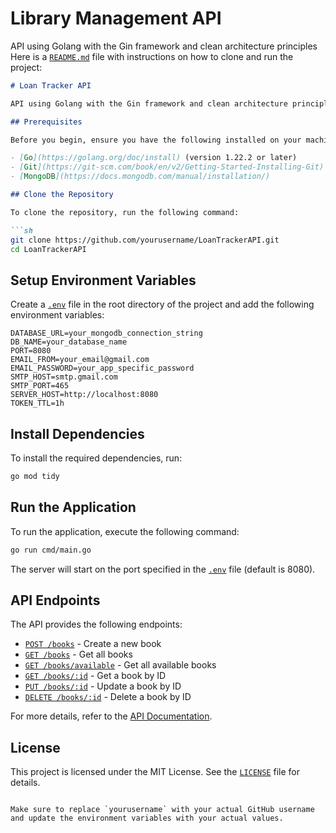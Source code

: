 # Library Management API

API using Golang with the Gin framework and clean architecture principles
Here is a [`README.md`](command:_github.copilot.openRelativePath?%5B%7B%22scheme%22%3A%22file%22%2C%22authority%22%3A%22%22%2C%22path%22%3A%22%2Fhome%2Fadane%2FRepository%2FLoan-Tracker-API%2FREADME.md%22%2C%22query%22%3A%22%22%2C%22fragment%22%3A%22%22%7D%5D "/home/adane/Repository/Loan-Tracker-API/README.md") file with instructions on how to clone and run the project:

```markdown
# Loan Tracker API

API using Golang with the Gin framework and clean architecture principles.

## Prerequisites

Before you begin, ensure you have the following installed on your machine:

- [Go](https://golang.org/doc/install) (version 1.22.2 or later)
- [Git](https://git-scm.com/book/en/v2/Getting-Started-Installing-Git)
- [MongoDB](https://docs.mongodb.com/manual/installation/)

## Clone the Repository

To clone the repository, run the following command:

```sh
git clone https://github.com/yourusername/LoanTrackerAPI.git
cd LoanTrackerAPI
```

## Setup Environment Variables

Create a [`.env`](command:_github.copilot.openRelativePath?%5B%7B%22scheme%22%3A%22file%22%2C%22authority%22%3A%22%22%2C%22path%22%3A%22%2Fhome%2Fadane%2FRepository%2FLoan-Tracker-API%2F.env%22%2C%22query%22%3A%22%22%2C%22fragment%22%3A%22%22%7D%5D "/home/adane/Repository/Loan-Tracker-API/.env") file in the root directory of the project and add the following environment variables:

```env
DATABASE_URL=your_mongodb_connection_string
DB_NAME=your_database_name
PORT=8080
EMAIL_FROM=your_email@gmail.com
EMAIL_PASSWORD=your_app_specific_password
SMTP_HOST=smtp.gmail.com
SMTP_PORT=465
SERVER_HOST=http://localhost:8080
TOKEN_TTL=1h
```

## Install Dependencies

To install the required dependencies, run:

```sh
go mod tidy
```

## Run the Application

To run the application, execute the following command:

```sh
go run cmd/main.go
```

The server will start on the port specified in the [`.env`](command:_github.copilot.openRelativePath?%5B%7B%22scheme%22%3A%22file%22%2C%22authority%22%3A%22%22%2C%22path%22%3A%22%2Fhome%2Fadane%2FRepository%2FLoan-Tracker-API%2F.env%22%2C%22query%22%3A%22%22%2C%22fragment%22%3A%22%22%7D%5D "/home/adane/Repository/Loan-Tracker-API/.env") file (default is 8080).

## API Endpoints

The API provides the following endpoints:

- [`POST /books`](command:_github.copilot.openSymbolFromReferences?%5B%22%22%2C%5B%7B%22uri%22%3A%7B%22%24mid%22%3A1%2C%22fsPath%22%3A%22%2Fhome%2Fadane%2FRepository%2FLoan-Tracker-API%2FDelivery%2Frouters%2Fbook_router.go%22%2C%22external%22%3A%22file%3A%2F%2F%2Fhome%2Fadane%2FRepository%2FLoan-Tracker-API%2FDelivery%2Frouters%2Fbook_router.go%22%2C%22path%22%3A%22%2Fhome%2Fadane%2FRepository%2FLoan-Tracker-API%2FDelivery%2Frouters%2Fbook_router.go%22%2C%22scheme%22%3A%22file%22%7D%2C%22pos%22%3A%7B%22line%22%3A19%2C%22character%22%3A11%7D%7D%5D%5D "Go to definition") - Create a new book
- [`GET /books`](command:_github.copilot.openSymbolFromReferences?%5B%22%22%2C%5B%7B%22uri%22%3A%7B%22%24mid%22%3A1%2C%22fsPath%22%3A%22%2Fhome%2Fadane%2FRepository%2FLoan-Tracker-API%2FDelivery%2Frouters%2Fbook_router.go%22%2C%22external%22%3A%22file%3A%2F%2F%2Fhome%2Fadane%2FRepository%2FLoan-Tracker-API%2FDelivery%2Frouters%2Fbook_router.go%22%2C%22path%22%3A%22%2Fhome%2Fadane%2FRepository%2FLoan-Tracker-API%2FDelivery%2Frouters%2Fbook_router.go%22%2C%22scheme%22%3A%22file%22%7D%2C%22pos%22%3A%7B%22line%22%3A22%2C%22character%22%3A15%7D%7D%5D%5D "Go to definition") - Get all books
- [`GET /books/available`](command:_github.copilot.openSymbolFromReferences?%5B%22%22%2C%5B%7B%22uri%22%3A%7B%22%24mid%22%3A1%2C%22fsPath%22%3A%22%2Fhome%2Fadane%2FRepository%2FLoan-Tracker-API%2FDelivery%2Frouters%2Fbook_router.go%22%2C%22external%22%3A%22file%3A%2F%2F%2Fhome%2Fadane%2FRepository%2FLoan-Tracker-API%2FDelivery%2Frouters%2Fbook_router.go%22%2C%22path%22%3A%22%2Fhome%2Fadane%2FRepository%2FLoan-Tracker-API%2FDelivery%2Frouters%2Fbook_router.go%22%2C%22scheme%22%3A%22file%22%7D%2C%22pos%22%3A%7B%22line%22%3A22%2C%22character%22%3A15%7D%7D%5D%5D "Go to definition") - Get all available books
- [`GET /books/:id`](command:_github.copilot.openSymbolFromReferences?%5B%22%22%2C%5B%7B%22uri%22%3A%7B%22%24mid%22%3A1%2C%22fsPath%22%3A%22%2Fhome%2Fadane%2FRepository%2FLoan-Tracker-API%2FDelivery%2Frouters%2Fbook_router.go%22%2C%22external%22%3A%22file%3A%2F%2F%2Fhome%2Fadane%2FRepository%2FLoan-Tracker-API%2FDelivery%2Frouters%2Fbook_router.go%22%2C%22path%22%3A%22%2Fhome%2Fadane%2FRepository%2FLoan-Tracker-API%2FDelivery%2Frouters%2Fbook_router.go%22%2C%22scheme%22%3A%22file%22%7D%2C%22pos%22%3A%7B%22line%22%3A22%2C%22character%22%3A15%7D%7D%5D%5D "Go to definition") - Get a book by ID
- [`PUT /books/:id`](command:_github.copilot.openSymbolFromReferences?%5B%22%22%2C%5B%7B%22uri%22%3A%7B%22%24mid%22%3A1%2C%22fsPath%22%3A%22%2Fhome%2Fadane%2FRepository%2FLoan-Tracker-API%2FDelivery%2Frouters%2Fbook_router.go%22%2C%22external%22%3A%22file%3A%2F%2F%2Fhome%2Fadane%2FRepository%2FLoan-Tracker-API%2FDelivery%2Frouters%2Fbook_router.go%22%2C%22path%22%3A%22%2Fhome%2Fadane%2FRepository%2FLoan-Tracker-API%2FDelivery%2Frouters%2Fbook_router.go%22%2C%22scheme%22%3A%22file%22%7D%2C%22pos%22%3A%7B%22line%22%3A25%2C%22character%22%3A15%7D%7D%5D%5D "Go to definition") - Update a book by ID
- [`DELETE /books/:id`](command:_github.copilot.openSymbolFromReferences?%5B%22%22%2C%5B%7B%22uri%22%3A%7B%22%24mid%22%3A1%2C%22fsPath%22%3A%22%2Fhome%2Fadane%2FRepository%2FLoan-Tracker-API%2FDelivery%2Frouters%2Fbook_router.go%22%2C%22external%22%3A%22file%3A%2F%2F%2Fhome%2Fadane%2FRepository%2FLoan-Tracker-API%2FDelivery%2Frouters%2Fbook_router.go%22%2C%22path%22%3A%22%2Fhome%2Fadane%2FRepository%2FLoan-Tracker-API%2FDelivery%2Frouters%2Fbook_router.go%22%2C%22scheme%22%3A%22file%22%7D%2C%22pos%22%3A%7B%22line%22%3A26%2C%22character%22%3A15%7D%7D%5D%5D "Go to definition") - Delete a book by ID

For more details, refer to the [API Documentation](doc/doc.md).

## License

This project is licensed under the MIT License. See the [`LICENSE`](command:_github.copilot.openRelativePath?%5B%7B%22scheme%22%3A%22file%22%2C%22authority%22%3A%22%22%2C%22path%22%3A%22%2Fhome%2Fadane%2FRepository%2FLoan-Tracker-API%2FLICENSE%22%2C%22query%22%3A%22%22%2C%22fragment%22%3A%22%22%7D%5D "/home/adane/Repository/Loan-Tracker-API/LICENSE") file for details.
```

Make sure to replace `yourusername` with your actual GitHub username and update the environment variables with your actual values.